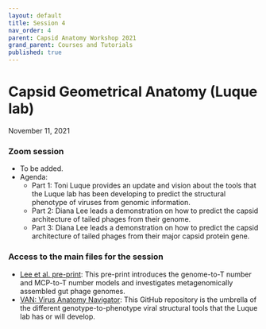 ```yaml
---
layout: default
title: Session 4
nav_order: 4
parent: Capsid Anatomy Workshop 2021
grand_parent: Courses and Tutorials
published: true
---
```


# Capsid Geometrical Anatomy (Luque lab)
November 11, 2021

### Zoom session
+ To be added.
+ Agenda:
    + Part 1: Toni Luque provides an update and vision about the tools that the Luque lab has been developing to predict the structural phenotype of viruses from genomic information.
    + Part 2: Diana Lee leads a demonstration on how to predict the capsid architecture of tailed phages from their genome.
    + Part 3: Diana Lee leads a demonstration on how to predict the capsid architecture of tailed phages from their major capsid protein gene.

### Access to the main files for the session
+ [Lee et al. pre-print](https://luquelab.github.io/Athena/courses/capsid_workshop_fall_2021/images/2021-11-11/Lee_et_al_manuscript_submitted_2021-10-01.pdf): This pre-print introduces the genome-to-T number and MCP-to-T number models and investigates metagenomically assembled gut phage genomes.
+ [VAN: Virus Anatomy Navigator](https://github.com/luquelab/VAN): This GitHub repository is the umbrella of the different genotype-to-phenotype viral structural tools that the Luque lab has or will develop.





